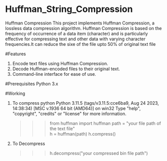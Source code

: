 # Huffman_String_Compression

Huffman Compression
This project implements Huffman Compression, a lossless data compression algorithm. Huffman Compression is based on the frequency of occurrence of a data item (character) and is particularly effective for compressing text and other data with varying character frequencies.It can reduce the sixe of  the file upto 50% of original text file 

#Features

1. Encode text files using Huffman Compression.
2. Decode Huffman-encoded files to their original text.
3. Command-line interface for ease of use.
   
#Prerequisites
Python 3.x

#Working
1. To compress
    python
    Python 3.11.5 (tags/v3.11.5:cce6ba9, Aug 24 2023, 14:38:34) [MSC v.1936 64 bit (AMD64)] on win32
    Type "help", "copyright", "credits" or "license" for more information.
    >>> from huffman import huffman 
    >>> path = "your file path of the text file"  
    >>> h = huffman(path)
    >>> h.compress()
2. To Decompress
    >>>h.decompress("your compressed bin file path")
